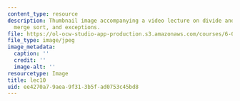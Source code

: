 ```yaml
---
content_type: resource
description: Thumbnail image accompanying a video lecture on divide and conquer methods,
  merge sort, and exceptions.
file: https://ol-ocw-studio-app-production.s3.amazonaws.com/courses/6-00-introduction-to-computer-science-and-programming-fall-2008/ee4270a79aea9f313b5fad0753c45bd8_lec10.jpg
file_type: image/jpeg
image_metadata:
  caption: ''
  credit: ''
  image-alt: ''
resourcetype: Image
title: lec10
uid: ee4270a7-9aea-9f31-3b5f-ad0753c45bd8
---
```

